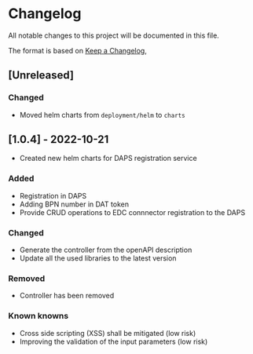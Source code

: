 # Changelog

All notable changes to this project will be documented in this file.

The format is based on [Keep a Changelog](https://keepachangelog.com/en/1.0.0/),

## [Unreleased]

### Changed
- Moved helm charts from `deployment/helm` to `charts`

## [1.0.4] - 2022-10-21
- Created new helm charts for DAPS registration service

### Added
- Registration in DAPS
- Adding BPN number in DAT token
- Provide CRUD operations to EDC connnector registration to the DAPS

### Changed
- Generate the controller from the openAPI description
- Update all the used libraries to the latest version

### Removed
- Controller has been removed

### Known knowns
- Cross side scripting (XSS) shall be mitigated (low risk)
- Improving the validation of the input parameters (low risk)

